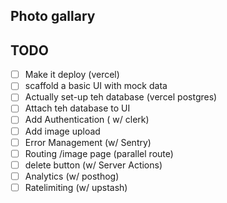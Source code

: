 ## Photo gallary

## TODO

- [ ] Make it deploy (vercel)
- [ ] scaffold a basic UI with mock data
- [ ] Actually set-up teh database (vercel postgres)
- [ ] Attach teh database to UI
- [ ] Add Authentication ( w/ clerk)
- [ ] Add image upload
- [ ] Error Management (w/ Sentry)
- [ ] Routing /image page (parallel route)
- [ ] delete button (w/ Server Actions)
- [ ] Analytics (w/ posthog)
- [ ] Ratelimiting (w/ upstash)
